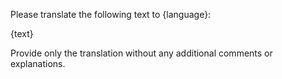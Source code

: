 Please translate the following text to {language}:

{text}

Provide only the translation without any additional comments or explanations.

